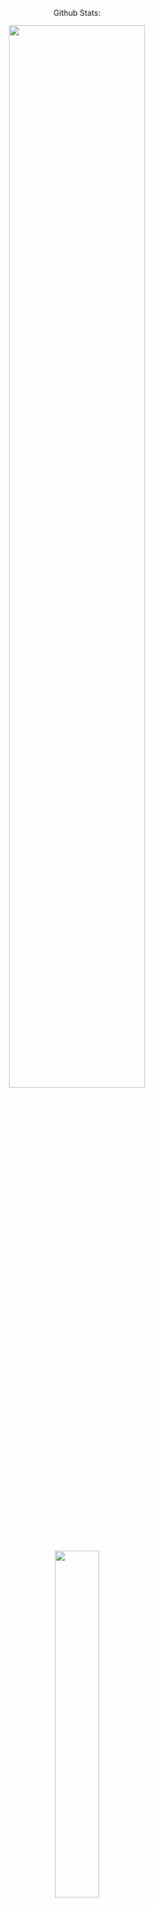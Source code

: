 

<p align="center" font-size="300px">Github Stats:</p>
<p align="center">
  <img width="70%" src="https://github-readme-stats.vercel.app/api?username=neivanh&show_icons=true&theme=dracula&count_private=true" />
</p>

<p align = "center">
  <img width="40%" src="https://github-readme-stats.vercel.app/api/top-langs/?username=neivanh&theme=dracula" />
</p>

<p align="center"> 
  <img width="70%" src="https://github-readme-streak-stats.herokuapp.com/?user=neivanh&theme=dracula" />
</p>


